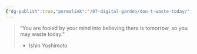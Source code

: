 ```yaml
---
{"dg-publish":true,"permalink":"/07-digital-garden/don-t-waste-today/","tags":["ath","quotes"],"updated":"2025-04-06T21:25:12.936-07:00"}
---
```


>“You are fooled by your mind into believing there is tomorrow, so you may waste today.” 
>
>- Ishin Yoshimoto